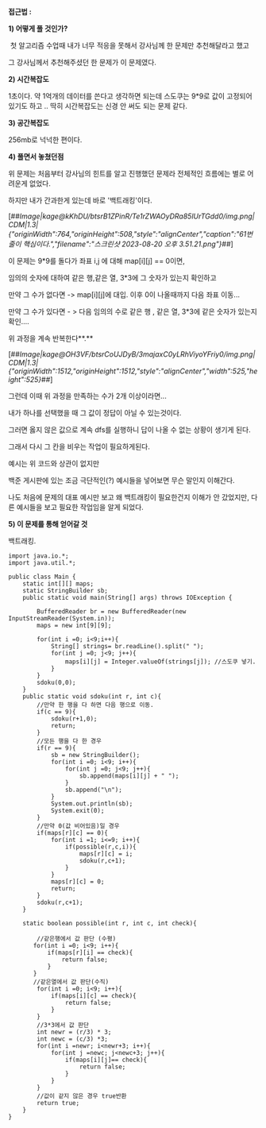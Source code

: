 **접근법 :** 

**1) 어떻게 풀 것인가?**

 첫 알고리즘 수업때 내가 너무 적응을 못해서 강사님께 한 문제만 추천해달라고 했고

그 강사님께서 추천해주셨던 한 문제가 이 문제였다. 

**2) 시간복잡도**

1초이다. 약 1억개의 데이터를 쓴다고 생각하면 되는데 스도쿠는 9\*9로 값이 고정되어있기도 하고 .. 딱히 시간복잡도는 신경 안 써도 되는 문제 같다. 

**3) 공간복잡도**

256mb로 넉넉한 편이다.

**4) 풀면서 놓쳤던점**

위 문제는 처음부터 강사님의 힌트를 알고 진행했던 문제라 전체적인 흐름에는 별로 어려운게 없었다. 

하지만 내가 간과한게 있는데 바로 '백트래킹'이다.

[##_Image|kage@kKhDU/btsrB1ZPinR/Te1rZWAOyDRa85lUrTGdd0/img.png|CDM|1.3|{"originWidth":764,"originHeight":508,"style":"alignCenter","caption":"61번줄이 핵심이다.","filename":"스크린샷 2023-08-20 오후 3.51.21.png"}_##]

이 문제는 9\*9를 돌다가 좌표 i,j 에 대해 map\[i\]\[j\] == 0이면, 

임의의 숫자에 대하여 같은 행,같은 열, 3\*3에 그 숫자가 있는지 확인하고

만약 그 수가 없다면 -> map\[i\]\[j\]에 대입. 이후 0이 나올때까지 다음 좌표 이동...

만약 그 수가 있다면 - > 다음 임의의 수로 같은 행 , 같은 열, 3\*3에 같은 숫자가 있는지 확인....

위 과정을 계속 반복한다**.** 

[##_Image|kage@OH3VF/btsrCoUJDyB/3majaxC0yLRhViyoYFriy0/img.png|CDM|1.3|{"originWidth":1512,"originHeight":1512,"style":"alignCenter","width":525,"height":525}_##]

그런데 이때 위 과정을 만족하는 수가 2개 이상이라면... 

내가 하나를 선택했을 때 그 값이 정답이 아닐 수 있는것이다. 

그러면 옳지 않은 값으로 계속 dfs를 실행하니 답이 나올 수 없는 상황이 생기게 된다. 

그래서 다시 그 칸을 비우는 작업이 필요하게된다. 

예시는 위 코드와 상관이 없지만 

백준 게시판에 있는 조금 극단적인(?) 예시들을 넣어보면 무슨 말인지 이해간다.

나도 처음에 문제의 대표 예시만 보고 왜 백트래킹이 필요한건지 이해가 안 갔었지만, 다른 예시들을 보고 필요한 작업임을 알게 되었다. 

**5) 이 문제를 통해 얻어갈 것**

백트래킹.

```
import java.io.*;
import java.util.*;

public class Main {
    static int[][] maps;
    static StringBuilder sb;
    public static void main(String[] args) throws IOException {

        BufferedReader br = new BufferedReader(new InputStreamReader(System.in));
        maps = new int[9][9];

        for(int i =0; i<9;i++){
            String[] strings= br.readLine().split(" ");
            for(int j =0; j<9; j++){
                maps[i][j] = Integer.valueOf(strings[j]); //스도쿠 넣기.
            }
        }
        sdoku(0,0);
    }
    public static void sdoku(int r, int c){
        //만약 한 행을 다 하면 다음 행으로 이동.
        if(c == 9){
            sdoku(r+1,0);
            return;
        }
        //모든 행을 다 한 경우
        if(r == 9){
            sb = new StringBuilder();
            for(int i =0; i<9; i++){
                for(int j =0; j<9; j++){
                    sb.append(maps[i][j] + " ");
                }
                sb.append("\n");
            }
            System.out.println(sb);
            System.exit(0);
        }
        //만약 0(값 비어있음)일 경우
        if(maps[r][c] == 0){
            for(int i =1; i<=9; i++){
                if(possible(r,c,i)){
                    maps[r][c] = i;
                    sdoku(r,c+1);
                }
            }
            maps[r][c] = 0;
            return;
        }
        sdoku(r,c+1);
    }

    static boolean possible(int r, int c, int check){

        //같은행에서 값 판단 (수평)
       for(int i =0; i<9; i++){
           if(maps[r][i] == check){
               return false;
           }
       }
       //같은열에서 값 판단(수직)
        for(int i =0; i<9; i++){
            if(maps[i][c] == check){
                return false;
            }
        }
        //3*3에서 값 판단
        int newr = (r/3) * 3;
        int newc = (c/3) *3;
        for(int i =newr; i<newr+3; i++){
            for(int j =newc; j<newc+3; j++){
                if(maps[i][j]== check){
                    return false;
                }
            }
        }
        //값이 같지 않은 경우 true반환
        return true;
    }
}
```